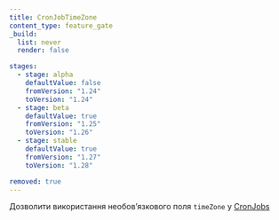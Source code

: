 ```yaml
---
title: CronJobTimeZone
content_type: feature_gate
_build:
  list: never
  render: false

stages:
  - stage: alpha 
    defaultValue: false
    fromVersion: "1.24"
    toVersion: "1.24"
  - stage: beta 
    defaultValue: true
    fromVersion: "1.25"
    toVersion: "1.26"    
  - stage: stable
    defaultValue: true
    fromVersion: "1.27"
    toVersion: "1.28"

removed: true  
---
```

Дозволити використання необовʼязкового поля `timeZone` у [CronJobs](/docs/concepts/workloads/controllers/cron-jobs/)
